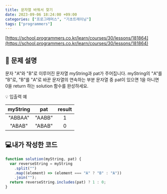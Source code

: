 ```yaml
---
title: 문자열 바꿔서 찾기
date: 2023-09-06 18:24:00 +09:00
categories: ["프로그래머스", "기초트레이닝"]
tags: ["programmers"]
---
```


[https://school.programmers.co.kr/learn/courses/30/lessons/181864](https://school.programmers.co.kr/learn/courses/30/lessons/181864)

## 📔 문제 설명

문자 "A"와 "B"로 이루어진 문자열 myString과 pat가 주어집니다. myString의 "A"를 "B"로, "B"를 "A"로 바꾼 문자열의 연속하는 부분 문자열 중 pat이 있으면 1을 아니면 0을 return 하는 solution 함수를 완성하세요.

💡 입출력 예

| myString |  pat   | result |
| :------: | :----: | :----: |
| "ABBAA"  | "AABB" |   1    |
|  "ABAB"  | "ABAB" |   0    |

## 💻내가 작성한 코드

```js
function solution(myString, pat) {
  var reverseString = myString
    .split("")
    .map((element) => (element === "A" ? "B" : "A"))
    .join("");
  return reverseString.includes(pat) ? 1 : 0;
}
```

